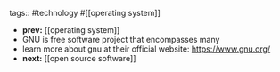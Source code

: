 tags:: #technology #[[operating system]]

- **prev:** [[operating system]]
- GNU is free software project that encompasses many
- learn more about gnu at their official website: https://www.gnu.org/
- **next:** [[open source software]]